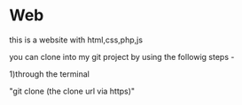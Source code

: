 # Web
this is a website with html,css,php,js

you can clone into my git project by using the followig steps -

1)through the terminal 

"git clone (the clone url via https)"
